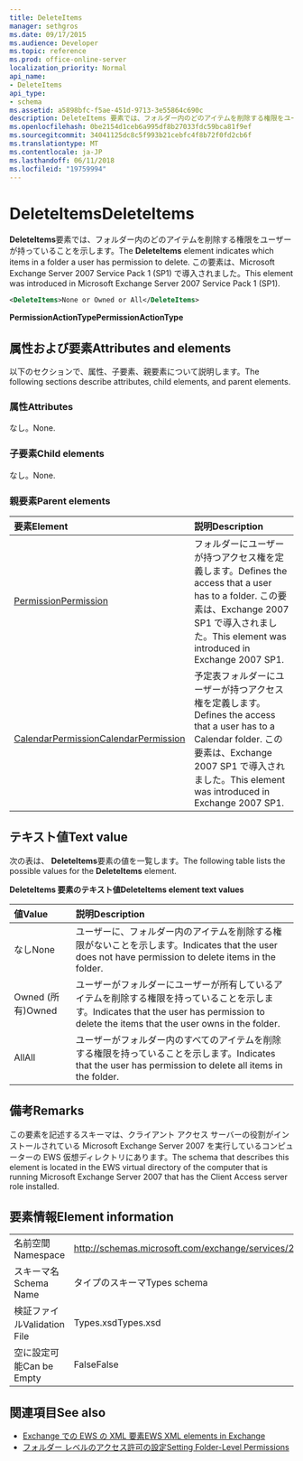 ```yaml
---
title: DeleteItems
manager: sethgros
ms.date: 09/17/2015
ms.audience: Developer
ms.topic: reference
ms.prod: office-online-server
localization_priority: Normal
api_name:
- DeleteItems
api_type:
- schema
ms.assetid: a5898bfc-f5ae-451d-9713-3e55864c690c
description: DeleteItems 要素では、フォルダー内のどのアイテムを削除する権限をユーザーが持っていることを示します。 この要素は、Microsoft Exchange Server 2007 Service Pack 1 (SP1) で導入されました。
ms.openlocfilehash: 0be2154d1ceb6a995df8b27033fdc59bca81f9ef
ms.sourcegitcommit: 34041125dc8c5f993b21cebfc4f8b72f0fd2cb6f
ms.translationtype: MT
ms.contentlocale: ja-JP
ms.lasthandoff: 06/11/2018
ms.locfileid: "19759994"
---
```

# <a name="deleteitems"></a><span data-ttu-id="6df44-104">DeleteItems</span><span class="sxs-lookup"><span data-stu-id="6df44-104">DeleteItems</span></span>

<span data-ttu-id="6df44-105">**DeleteItems**要素では、フォルダー内のどのアイテムを削除する権限をユーザーが持っていることを示します。</span><span class="sxs-lookup"><span data-stu-id="6df44-105">The **DeleteItems** element indicates which items in a folder a user has permission to delete.</span></span> <span data-ttu-id="6df44-106">この要素は、Microsoft Exchange Server 2007 Service Pack 1 (SP1) で導入されました。</span><span class="sxs-lookup"><span data-stu-id="6df44-106">This element was introduced in Microsoft Exchange Server 2007 Service Pack 1 (SP1).</span></span> 
  
```xml
<DeleteItems>None or Owned or All</DeleteItems>
```

 <span data-ttu-id="6df44-107">**PermissionActionType**</span><span class="sxs-lookup"><span data-stu-id="6df44-107">**PermissionActionType**</span></span>
## <a name="attributes-and-elements"></a><span data-ttu-id="6df44-108">属性および要素</span><span class="sxs-lookup"><span data-stu-id="6df44-108">Attributes and elements</span></span>

<span data-ttu-id="6df44-109">以下のセクションで、属性、子要素、親要素について説明します。</span><span class="sxs-lookup"><span data-stu-id="6df44-109">The following sections describe attributes, child elements, and parent elements.</span></span>
  
### <a name="attributes"></a><span data-ttu-id="6df44-110">属性</span><span class="sxs-lookup"><span data-stu-id="6df44-110">Attributes</span></span>

<span data-ttu-id="6df44-111">なし。</span><span class="sxs-lookup"><span data-stu-id="6df44-111">None.</span></span>
  
### <a name="child-elements"></a><span data-ttu-id="6df44-112">子要素</span><span class="sxs-lookup"><span data-stu-id="6df44-112">Child elements</span></span>

<span data-ttu-id="6df44-113">なし。</span><span class="sxs-lookup"><span data-stu-id="6df44-113">None.</span></span>
  
### <a name="parent-elements"></a><span data-ttu-id="6df44-114">親要素</span><span class="sxs-lookup"><span data-stu-id="6df44-114">Parent elements</span></span>

|<span data-ttu-id="6df44-115">**要素**</span><span class="sxs-lookup"><span data-stu-id="6df44-115">**Element**</span></span>|<span data-ttu-id="6df44-116">**説明**</span><span class="sxs-lookup"><span data-stu-id="6df44-116">**Description**</span></span>|
|:-----|:-----|
|[<span data-ttu-id="6df44-117">Permission</span><span class="sxs-lookup"><span data-stu-id="6df44-117">Permission</span></span>](permission.md) <br/> |<span data-ttu-id="6df44-118">フォルダーにユーザーが持つアクセス権を定義します。</span><span class="sxs-lookup"><span data-stu-id="6df44-118">Defines the access that a user has to a folder.</span></span> <span data-ttu-id="6df44-119">この要素は、Exchange 2007 SP1 で導入されました。</span><span class="sxs-lookup"><span data-stu-id="6df44-119">This element was introduced in Exchange 2007 SP1.</span></span>  <br/> |
|[<span data-ttu-id="6df44-120">CalendarPermission</span><span class="sxs-lookup"><span data-stu-id="6df44-120">CalendarPermission</span></span>](calendarpermission.md) <br/> |<span data-ttu-id="6df44-121">予定表フォルダーにユーザーが持つアクセス権を定義します。</span><span class="sxs-lookup"><span data-stu-id="6df44-121">Defines the access that a user has to a Calendar folder.</span></span> <span data-ttu-id="6df44-122">この要素は、Exchange 2007 SP1 で導入されました。</span><span class="sxs-lookup"><span data-stu-id="6df44-122">This element was introduced in Exchange 2007 SP1.</span></span>  <br/> |
   
## <a name="text-value"></a><span data-ttu-id="6df44-123">テキスト値</span><span class="sxs-lookup"><span data-stu-id="6df44-123">Text value</span></span>

<span data-ttu-id="6df44-124">次の表は、 **DeleteItems**要素の値を一覧します。</span><span class="sxs-lookup"><span data-stu-id="6df44-124">The following table lists the possible values for the **DeleteItems** element.</span></span> 
  
<span data-ttu-id="6df44-125">**DeleteItems 要素のテキスト値**</span><span class="sxs-lookup"><span data-stu-id="6df44-125">**DeleteItems element text values**</span></span>

|<span data-ttu-id="6df44-126">**値**</span><span class="sxs-lookup"><span data-stu-id="6df44-126">**Value**</span></span>|<span data-ttu-id="6df44-127">**説明**</span><span class="sxs-lookup"><span data-stu-id="6df44-127">**Description**</span></span>|
|:-----|:-----|
|<span data-ttu-id="6df44-128">なし</span><span class="sxs-lookup"><span data-stu-id="6df44-128">None</span></span>  <br/> |<span data-ttu-id="6df44-129">ユーザーに、フォルダー内のアイテムを削除する権限がないことを示します。</span><span class="sxs-lookup"><span data-stu-id="6df44-129">Indicates that the user does not have permission to delete items in the folder.</span></span>  <br/> |
|<span data-ttu-id="6df44-130">Owned (所有)</span><span class="sxs-lookup"><span data-stu-id="6df44-130">Owned</span></span>  <br/> |<span data-ttu-id="6df44-131">ユーザーがフォルダーにユーザーが所有しているアイテムを削除する権限を持っていることを示します。</span><span class="sxs-lookup"><span data-stu-id="6df44-131">Indicates that the user has permission to delete the items that the user owns in the folder.</span></span>  <br/> |
|<span data-ttu-id="6df44-132">All</span><span class="sxs-lookup"><span data-stu-id="6df44-132">All</span></span>  <br/> |<span data-ttu-id="6df44-133">ユーザーがフォルダー内のすべてのアイテムを削除する権限を持っていることを示します。</span><span class="sxs-lookup"><span data-stu-id="6df44-133">Indicates that the user has permission to delete all items in the folder.</span></span>  <br/> |
   
## <a name="remarks"></a><span data-ttu-id="6df44-134">備考</span><span class="sxs-lookup"><span data-stu-id="6df44-134">Remarks</span></span>

<span data-ttu-id="6df44-135">この要素を記述するスキーマは、クライアント アクセス サーバーの役割がインストールされている Microsoft Exchange Server 2007 を実行しているコンピューターの EWS 仮想ディレクトリにあります。</span><span class="sxs-lookup"><span data-stu-id="6df44-135">The schema that describes this element is located in the EWS virtual directory of the computer that is running Microsoft Exchange Server 2007 that has the Client Access server role installed.</span></span>
  
## <a name="element-information"></a><span data-ttu-id="6df44-136">要素情報</span><span class="sxs-lookup"><span data-stu-id="6df44-136">Element information</span></span>

|||
|:-----|:-----|
|<span data-ttu-id="6df44-137">名前空間</span><span class="sxs-lookup"><span data-stu-id="6df44-137">Namespace</span></span>  <br/> |http://schemas.microsoft.com/exchange/services/2006/types  <br/> |
|<span data-ttu-id="6df44-138">スキーマ名</span><span class="sxs-lookup"><span data-stu-id="6df44-138">Schema Name</span></span>  <br/> |<span data-ttu-id="6df44-139">タイプのスキーマ</span><span class="sxs-lookup"><span data-stu-id="6df44-139">Types schema</span></span>  <br/> |
|<span data-ttu-id="6df44-140">検証ファイル</span><span class="sxs-lookup"><span data-stu-id="6df44-140">Validation File</span></span>  <br/> |<span data-ttu-id="6df44-141">Types.xsd</span><span class="sxs-lookup"><span data-stu-id="6df44-141">Types.xsd</span></span>  <br/> |
|<span data-ttu-id="6df44-142">空に設定可能</span><span class="sxs-lookup"><span data-stu-id="6df44-142">Can be Empty</span></span>  <br/> |<span data-ttu-id="6df44-143">False</span><span class="sxs-lookup"><span data-stu-id="6df44-143">False</span></span>  <br/> |
   
## <a name="see-also"></a><span data-ttu-id="6df44-144">関連項目</span><span class="sxs-lookup"><span data-stu-id="6df44-144">See also</span></span>

- [<span data-ttu-id="6df44-145">Exchange での EWS の XML 要素</span><span class="sxs-lookup"><span data-stu-id="6df44-145">EWS XML elements in Exchange</span></span>](ews-xml-elements-in-exchange.md)
- [<span data-ttu-id="6df44-146">フォルダー レベルのアクセス許可の設定</span><span class="sxs-lookup"><span data-stu-id="6df44-146">Setting Folder-Level Permissions</span></span>](http://msdn.microsoft.com/library/c7530e86-5112-401c-b10a-9c054ae59f07%28Office.15%29.aspx)

